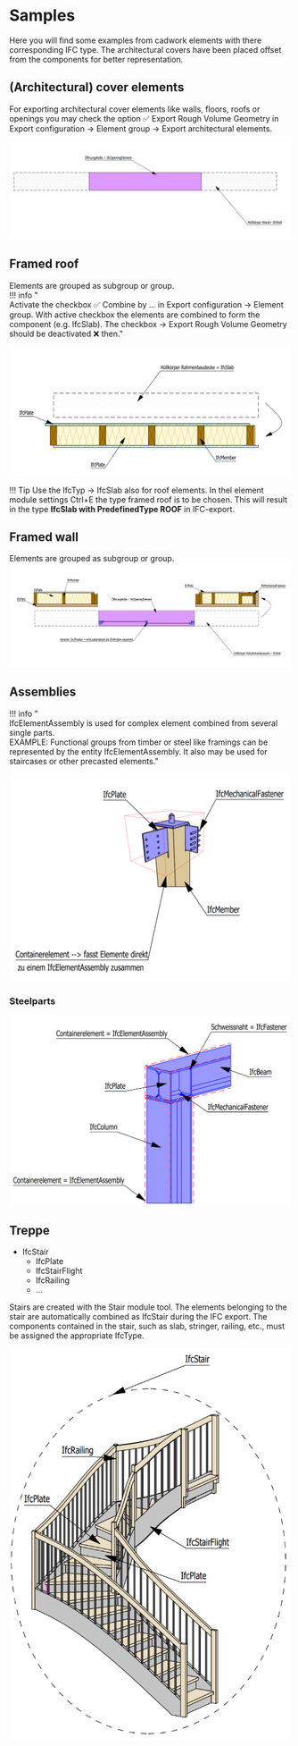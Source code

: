 # Samples

Here you will find some examples from cadwork elements with there corresponding IFC type. The architectural covers have been placed offset from the components for better representation. 

## (Architectural) cover elements
For exporting architectural cover elements like walls, floors, roofs or openings you may check the option :white_check_mark: Export Rough Volume Geometry in Export configuration -> Element group -> Export architectural elements.

![localized image](../img/bounding.de.png)


## Framed roof
Elements are grouped as subgroup or group.  <br>
!!! info " <br>Activate the checkbox :white_check_mark: Combine by ... in Export configuration -> Element group. With active checkbox the elements are combined to form the component (e.g. IfcSlab). The checkbox -> Export Rough Volume Geometry should be deactivated :x: then."

![localized image](../img/slab.png)

!!! Tip
    Use the IfcTyp -> IfcSlab also for roof elements. In thel element module settings Ctrl+E the type framed roof is to be chosen. This will result in the type **IfcSlab with PredefinedType ROOF** in IFC-export. 

## Framed wall
Elements are grouped as subgroup or group. <br>
![localized image](../img/wall_cw.png)

## Assemblies
!!! info "  <br>IfcElementAssembly is used for complex element combined from several single parts.<br> EXAMPLE: Functional groups from timber or steel like framings can be represented by the entity IfcElementAssembly. It also may be used for staircases or other precasted elements."

![localized image](../img/assembly.png)

### Steelparts
![localized image](../img/steel_cw.png)

## Treppe

* IfcStair
    * IfcPlate
    * IfcStairFlight
    * IfcRailing
    * ...

Stairs are created with the Stair module tool. The elements belonging to the stair are automatically combined as IfcStair during the IFC export. 
The components contained in the stair, such as slab, stringer, railing, etc., must be assigned the appropriate IfcType. 

![localized image](../img/stair.png)
